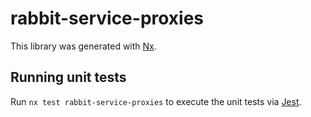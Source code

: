 # rabbit-service-proxies

This library was generated with [Nx](https://nx.dev).

## Running unit tests

Run `nx test rabbit-service-proxies` to execute the unit tests via [Jest](https://jestjs.io).
